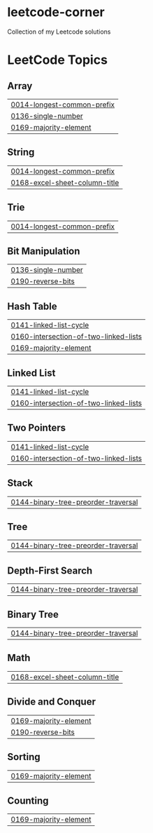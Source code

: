 # leetcode-corner
Collection of my Leetcode solutions

<!---LeetCode Topics Start-->
# LeetCode Topics
## Array
|  |
| ------- |
| [0014-longest-common-prefix](https://github.com/Ben-Vollrath/leetcode-corner/tree/master/0014-longest-common-prefix) |
| [0136-single-number](https://github.com/Ben-Vollrath/leetcode-corner/tree/master/0136-single-number) |
| [0169-majority-element](https://github.com/Ben-Vollrath/leetcode-corner/tree/master/0169-majority-element) |
## String
|  |
| ------- |
| [0014-longest-common-prefix](https://github.com/Ben-Vollrath/leetcode-corner/tree/master/0014-longest-common-prefix) |
| [0168-excel-sheet-column-title](https://github.com/Ben-Vollrath/leetcode-corner/tree/master/0168-excel-sheet-column-title) |
## Trie
|  |
| ------- |
| [0014-longest-common-prefix](https://github.com/Ben-Vollrath/leetcode-corner/tree/master/0014-longest-common-prefix) |
## Bit Manipulation
|  |
| ------- |
| [0136-single-number](https://github.com/Ben-Vollrath/leetcode-corner/tree/master/0136-single-number) |
| [0190-reverse-bits](https://github.com/Ben-Vollrath/leetcode-corner/tree/master/0190-reverse-bits) |
## Hash Table
|  |
| ------- |
| [0141-linked-list-cycle](https://github.com/Ben-Vollrath/leetcode-corner/tree/master/0141-linked-list-cycle) |
| [0160-intersection-of-two-linked-lists](https://github.com/Ben-Vollrath/leetcode-corner/tree/master/0160-intersection-of-two-linked-lists) |
| [0169-majority-element](https://github.com/Ben-Vollrath/leetcode-corner/tree/master/0169-majority-element) |
## Linked List
|  |
| ------- |
| [0141-linked-list-cycle](https://github.com/Ben-Vollrath/leetcode-corner/tree/master/0141-linked-list-cycle) |
| [0160-intersection-of-two-linked-lists](https://github.com/Ben-Vollrath/leetcode-corner/tree/master/0160-intersection-of-two-linked-lists) |
## Two Pointers
|  |
| ------- |
| [0141-linked-list-cycle](https://github.com/Ben-Vollrath/leetcode-corner/tree/master/0141-linked-list-cycle) |
| [0160-intersection-of-two-linked-lists](https://github.com/Ben-Vollrath/leetcode-corner/tree/master/0160-intersection-of-two-linked-lists) |
## Stack
|  |
| ------- |
| [0144-binary-tree-preorder-traversal](https://github.com/Ben-Vollrath/leetcode-corner/tree/master/0144-binary-tree-preorder-traversal) |
## Tree
|  |
| ------- |
| [0144-binary-tree-preorder-traversal](https://github.com/Ben-Vollrath/leetcode-corner/tree/master/0144-binary-tree-preorder-traversal) |
## Depth-First Search
|  |
| ------- |
| [0144-binary-tree-preorder-traversal](https://github.com/Ben-Vollrath/leetcode-corner/tree/master/0144-binary-tree-preorder-traversal) |
## Binary Tree
|  |
| ------- |
| [0144-binary-tree-preorder-traversal](https://github.com/Ben-Vollrath/leetcode-corner/tree/master/0144-binary-tree-preorder-traversal) |
## Math
|  |
| ------- |
| [0168-excel-sheet-column-title](https://github.com/Ben-Vollrath/leetcode-corner/tree/master/0168-excel-sheet-column-title) |
## Divide and Conquer
|  |
| ------- |
| [0169-majority-element](https://github.com/Ben-Vollrath/leetcode-corner/tree/master/0169-majority-element) |
| [0190-reverse-bits](https://github.com/Ben-Vollrath/leetcode-corner/tree/master/0190-reverse-bits) |
## Sorting
|  |
| ------- |
| [0169-majority-element](https://github.com/Ben-Vollrath/leetcode-corner/tree/master/0169-majority-element) |
## Counting
|  |
| ------- |
| [0169-majority-element](https://github.com/Ben-Vollrath/leetcode-corner/tree/master/0169-majority-element) |
<!---LeetCode Topics End-->